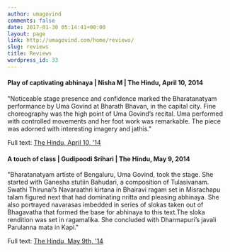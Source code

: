 ```yaml
---
author: umagovind
comments: false
date: 2017-01-30 05:14:41+00:00
layout: page
link: http://umagovind.com/home/reviews/
slug: reviews
title: Reviews
wordpress_id: 33
---
```


#### Play of captivating abhinaya | Nisha M | The Hindu, April 10, 2014






"Noticeable stage presence and confidence marked the Bharatanatyam performance by Uma Govind at Bharath Bhavan, in the capital city.
Fine choreography was the high point of Uma Govind’s recital.
Uma performed with controlled movements and her foot work was remarkable. The piece was adorned with interesting imagery and jathis."

Full text: [The Hindu, April 10, '14](http://www.thehindu.com/features/friday-review/dance/play-of-captivating-abhinaya/article5895609.ece)


#### A touch of class | Gudipoodi Srihari | The Hindu, May 9, 2014


"Bharatanatyam artiste of Bengaluru, Uma Govind, took the stage. She started with Ganesha stutiin Bahudari, a composition of Tulasivanam. Swathi Thirunal’s Navaraathri kirtana in Bhairavi ragam set in Misrachapu talam figured next that had dominating nritta and pleasing abhinaya. She also portrayed navarasas imbedded in series of slokas taken out of Bhagavatha that formed the base for abhinaya to this text.The sloka rendition was set in ragamalika. She concluded with Dharmapuri’s javali Parulanna mata in Kapi."

Full text: [The Hindu, May 9th, '14](http://www.thehindu.com/todays-paper/tp-features/tp-fridayreview/a-touch-of-class/article5990306.ece)


